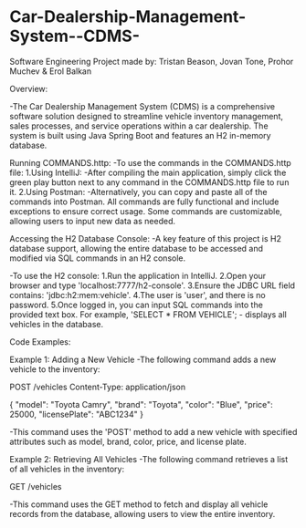 # Car-Dealership-Management-System--CDMS-
Software Engineering Project made by: Tristan Beason, Jovan Tone, Prohor Muchev &amp; Erol Balkan

Overview:

-The Car Dealership Management System (CDMS) is a comprehensive software solution designed to streamline vehicle inventory management, sales processes, and service operations within a car dealership. The system is built using Java Spring Boot and features an H2 in-memory database.

Running COMMANDS.http:
-To use the commands in the COMMANDS.http file:
1.Using IntelliJ:
-After compiling the main application, simply click the green play button next to any command in the COMMANDS.http file to run it.
2.Using Postman:
-Alternatively, you can copy and paste all of the commands into Postman. All commands are fully functional and include exceptions to ensure correct usage. Some commands are customizable, allowing users to input new data as needed.

Accessing the H2 Database Console:
-A key feature of this project is H2 database support, allowing the entire database to be accessed and modified via SQL commands in an H2 console.

-To use the H2 console:
1.Run the application in IntelliJ.
2.Open your browser and type 'localhost:7777/h2-console'.
3.Ensure the JDBC URL field contains: 'jdbc:h2:mem:vehicle'.
4.The user is 'user', and there is no password.
5.Once logged in, you can input SQL commands into the provided text box. For example, 'SELECT * FROM VEHICLE'; - displays all vehicles in the database.

Code Examples:

Example 1: Adding a New Vehicle
-The following command adds a new vehicle to the inventory:

POST /vehicles
Content-Type: application/json

{
  "model": "Toyota Camry",
  "brand": "Toyota",
  "color": "Blue",
  "price": 25000,
  "licensePlate": "ABC1234"
}

-This command uses the 'POST' method to add a new vehicle with specified attributes such as model, brand, color, price, and license plate.

Example 2: Retrieving All Vehicles
-The following command retrieves a list of all vehicles in the inventory:

GET /vehicles

-This command uses the GET method to fetch and display all vehicle records from the database, allowing users to view the entire inventory.
